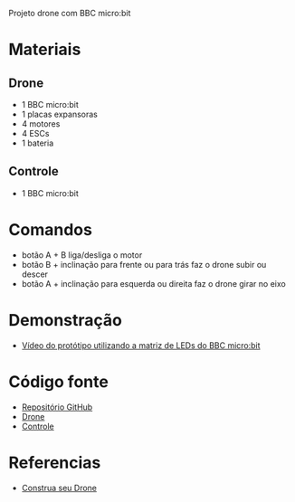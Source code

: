 Projeto drone com BBC micro:bit

# Materiais

## Drone
- 1 BBC micro:bit
- 1 placas expansoras
- 4 motores
- 4 ESCs
- 1 bateria

## Controle
- 1 BBC micro:bit

# Comandos
- botão A + B liga/desliga o motor
- botão B + inclinação para frente ou para trás faz o drone subir ou descer
- botão A + inclinação para esquerda ou direita faz o drone girar no eixo

# Demonstração
- [Vídeo do protótipo utilizando a matriz de LEDs do BBC micro:bit](https://youtu.be/twl8z7fc-IY)

# Código fonte
- [Repositório GitHub](https://github.com/jaafreitas/dronebit)
- [Drone](microbitDrone.js)
- [Controle](microbitDroneControle.js)

# Referencias
- [Construa seu Drone](https://www.youtube.com/watch?v=972Z_QBTgM8)
